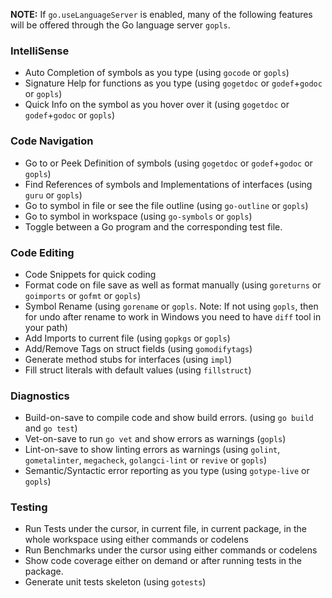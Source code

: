 **NOTE:** If `go.useLanguageServer` is enabled, many of the following features will be
offered through the Go language server `gopls`.

### IntelliSense

- Auto Completion of symbols as you type (using `gocode` or `gopls`)
- Signature Help for functions as you type (using `gogetdoc` or `godef`+`godoc` or `gopls`)
- Quick Info on the symbol as you hover over it (using `gogetdoc` or `godef`+`godoc` or `gopls`)

### Code Navigation

- Go to or Peek Definition of symbols (using `gogetdoc` or `godef`+`godoc` or `gopls`)
- Find References of symbols and Implementations of interfaces (using `guru` or `gopls`)
- Go to symbol in file or see the file outline (using `go-outline` or `gopls`)
- Go to symbol in workspace (using `go-symbols` or `gopls`)
- Toggle between a Go program and the corresponding test file.

### Code Editing

- Code Snippets for quick coding
- Format code on file save as well as format manually (using `goreturns` or `goimports` or `gofmt` or `gopls`)
- Symbol Rename (using `gorename` or `gopls`. Note: If not using `gopls`, then for undo after rename to work in Windows you need to have `diff` tool in your path)
- Add Imports to current file (using `gopkgs` or `gopls`)
- Add/Remove Tags on struct fields (using `gomodifytags`)
- Generate method stubs for interfaces (using `impl`)
- Fill struct literals with default values (using `fillstruct`)

### Diagnostics

- Build-on-save to compile code and show build errors. (using `go build` and `go test`)
- Vet-on-save to run `go vet` and show errors as warnings (`gopls`)
- Lint-on-save to show linting errors as warnings (using `golint`, `gometalinter`, `megacheck`, `golangci-lint` or `revive` or `gopls`)
- Semantic/Syntactic error reporting as you type (using `gotype-live` or `gopls`)

### Testing

- Run Tests under the cursor, in current file, in current package, in the whole workspace using either commands or codelens 
- Run Benchmarks under the cursor using either commands or codelens
- Show code coverage either on demand or after running tests in the package.
- Generate unit tests skeleton (using `gotests`)
